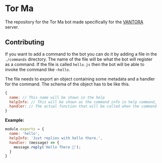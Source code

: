 # Tor Ma
The repository for the Tor Ma bot made specifically for the [VANTORA](https://discord.gg/Q6q78thv) server.

## Contributing
If you want to add a command to the bot you can do it by adding a file in the `./commands` directory. The name of the file will be what the bot will register as a command.
If the file is called `hello.js` then the bot will be able to invoke the command like `~hello`. 

The file needs to export an object containing some metadata and a handler for the command. The schema of the object has to be like this.
```js
{
  name: // This name will be shown in the help
  helpInfo: // This will be shown as the command info in help command,
  handler: // The actual function that will be called when the command is invoked
}
```

**Example:**
```js
module.exports = {
  name: 'hello', 
  helpInfo: 'Just replies with hello there.', 
  handler: (message) => { 
    message.reply('Hello There 👋');
  }
}
```
